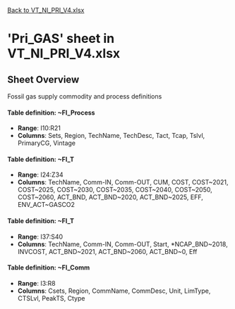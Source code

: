 [Back to VT_NI_PRI_V4.xlsx](README.md)

# 'Pri_GAS' sheet in VT_NI_PRI_V4.xlsx

## Sheet Overview

Fossil gas supply commodity and process definitions

#### Table definition: ~FI_Process
- **Range**: I10:R21
- **Columns**: Sets, Region, TechName, TechDesc, Tact, Tcap, Tslvl, PrimaryCG, Vintage

#### Table definition: ~FI_T
- **Range**: I24:Z34
- **Columns**: TechName, Comm-IN, Comm-OUT, CUM, COST, COST~2021, COST~2025, COST~2030, COST~2035, COST~2040, COST~2050, COST~2060, ACT_BND, ACT_BND~2020, ACT_BND~2025, EFF, ENV_ACT~GASCO2

#### Table definition: ~FI_T
- **Range**: I37:S40
- **Columns**: TechName, Comm-IN, Comm-OUT, Start, *NCAP_BND~2018, INVCOST, ACT_BND~2021, ACT_BND~2060, ACT_BND~0, Eff

#### Table definition: ~FI_Comm
- **Range**: I3:R8
- **Columns**: Csets, Region, CommName, CommDesc, Unit, LimType, CTSLvl, PeakTS, Ctype

